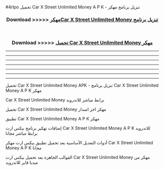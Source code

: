 #4rlpo تحميل Car X Street Unlimited Money  A P K - تنزيل برنامج مهكر



<div align="center">
<h3>Download >>>>> <a href="https://runaway1.web.app/?sq=Car X Street Unlimited Money ">مهكرCar X Street Unlimited Money  تنزيل برنامج</a></h3><br>

<h3>Download >>>>> <a href="https://runaway1.web.app/?sq=Car X Street Unlimited Money ">تحميل Car X Street Unlimited Money  مهكر</a></h3>
</div>


----------------------------------------------------------

----------------------------------------------------------

----------------------------------------------------------

----------------------------------------------------------

----------------------------------------------------------

----------------------------------------------------------

----------------------------------------------------------

تحميل Car X Street Unlimited Money  APK - تنزيل برنامج Car X Street Unlimited Money  A P K مهكر

Car X Street Unlimited Money  برابط مباشر للاندرويد

تحميل Car X Street Unlimited Money  مهكر اخر اصدار

تطبيق Car X Street Unlimited Money  A P K مهكر

إضافات تهكير برنامج بيكس ارت Car X Street Unlimited Money  A P K للاندرويد برابط مباشر مجانا

أدوات التعديل الأساسية بعد تحميل تطبيق بيكس ارت مهكر Car X Street Unlimited Money  A P K مجانا

القوالب الجاهزة بعد تحميل بيكس ارت Car X Street Unlimited Money  مهكر من ميديا فاير للاندرويد


